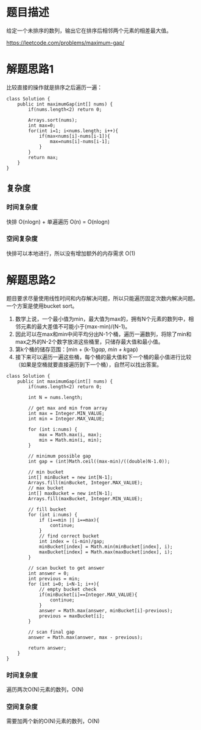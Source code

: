 # 题目描述

给定一个未排序的数列，输出它在排序后相邻两个元素的相差最大值。

https://leetcode.com/problems/maximum-gap/

# 解题思路1

比较直接的操作就是排序之后遍历一遍：

```
class Solution {
    public int maximumGap(int[] nums) {
        if(nums.length<2) return 0;
        
        Arrays.sort(nums);
        int max=0;
        for(int i=1; i<nums.length; i++){
            if(max<nums[i]-nums[i-1]){
                max=nums[i]-nums[i-1];
            }
        }
        return max;
    }
}
```

## 复杂度

### 时间复杂度
快排 O(nlogn) + 单遍遍历 O(n) = O(nlogn)

### 空间复杂度
快排可以本地进行，所以没有增加额外的内存需求 O(1)

# 解题思路2

题目要求尽量使用线性时间和内存解决问题，所以只能遍历固定次数内解决问题。一个方案是使用bucket sort。

1. 数学上说，一个最小值为min，最大值为max的，拥有N个元素的数列中，相邻元素的最大差值不可能小于(max-min)/(N-1)。
1. 因此可以在max和min中间平均分出N-1个桶，遍历一遍数列，将除了min和max之外的N-2个数字放进这些桶里，只储存最大值和最小值。
1. 第k个桶的储存范围：[min + (k-1)*gap, min + k*gap)
1. 接下来可以遍历一遍这些桶，每个桶的最大值和下一个桶的最小值进行比较（如果是空桶就要直接遍历到下一个桶），自然可以找出答案。

```
class Solution {
    public int maximumGap(int[] nums) {
        if(nums.length<2) return 0;
        
        int N = nums.length;
        
        // get max and min from array
        int max = Integer.MIN_VALUE;
        int min = Integer.MAX_VALUE;
        
        for (int i:nums) {
            max = Math.max(i, max);
            min = Math.min(i, min);
        }
        
        // minimum possible gap
        int gap = (int)Math.ceil((max-min)/((double)N-1.0));
        
        // min bucket
        int[] minBucket = new int[N-1];
        Arrays.fill(minBucket, Integer.MAX_VALUE);
        // max bucket
        int[] maxBucket = new int[N-1];
        Arrays.fill(maxBucket, Integer.MIN_VALUE);
        
        // fill bucket
        for (int i:nums) {
            if (i==min || i==max){
                continue;
            }
            // find correct bucket
            int index = (i-min)/gap;
            minBucket[index] = Math.min(minBucket[index], i);
            maxBucket[index] = Math.max(maxBucket[index], i);
        }
        
        // scan bucket to get answer
        int answer = 0;
        int previous = min;
        for (int i=0; i<N-1; i++){
            // empty bucket check
            if(minBucket[i]==Integer.MAX_VALUE){
                continue;
            }
            answer = Math.max(answer, minBucket[i]-previous);
            previous = maxBucket[i];
        }
        
        // scan final gap
        answer = Math.max(answer, max - previous);
        
        return answer;
    }
}
```

### 时间复杂度
遍历两次O(N)元素的数列，O(N)

### 空间复杂度
需要加两个新的O(N)元素的数列，O(N)